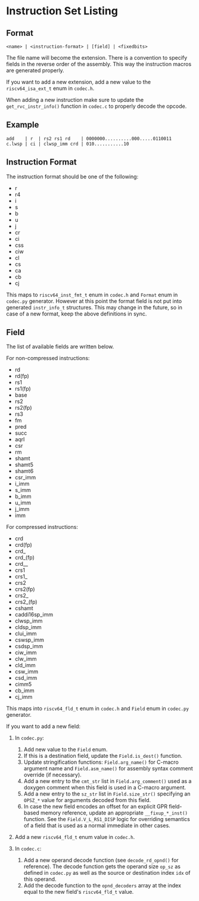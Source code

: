 # Instruction Set Listing

## Format

```text
<name> | <instruction-format> | [field] | <fixedbits>
```

The file name will become the extension.
There is a convention to specify fields in the reverse order of the assembly.
This way the instruction macros are generated properly.

If you want to add a new extension, add a new value to the `riscv64_isa_ext_t`
enum in `codec.h`.

When adding a new instruction make sure to update the `get_rvc_instr_info()` function in `codec.c` to properly decode the opcode.


## Example

```text
add    | r  | rs2 rs1 rd    | 0000000..........000.....0110011
c.lwsp | ci | clwsp_imm crd | 010...........10
```


## Instruction Format

The instruction format should be one of the following:

- r
- r4
- i
- s
- b
- u
- j
- cr
- ci
- css
- ciw
- cl
- cs
- ca
- cb
- cj

This maps to `riscv64_inst_fmt_t` enum in `codec.h` and `Format` enum in
`codec.py` generator. However at this point the format field is not put into
generated `instr_info_t` structures. This may change in the future, so in case
of a new format, keep the above definitions in sync.


## Field

The list of available fields are written below.

For non-compressed instructions:

- rd
- rd(fp)
- rs1
- rs1(fp)
- base
- rs2
- rs2(fp)
- rs3
- fm
- pred
- succ
- aqrl
- csr
- rm
- shamt
- shamt5
- shamt6
- csr_imm
- i_imm
- s_imm
- b_imm
- u_imm
- j_imm
- imm

For compressed instructions:

- crd
- crd(fp)
- crd_
- crd_(fp)
- crd__
- crs1
- crs1_
- crs2
- crs2(fp)
- crs2_
- crs2_(fp)
- cshamt
- caddi16sp_imm
- clwsp_imm
- cldsp_imm
- clui_imm
- cswsp_imm
- csdsp_imm
- ciw_imm
- clw_imm
- cld_imm
- csw_imm
- csd_imm
- cimm5
- cb_imm
- cj_imm

This maps into `riscv64_fld_t` enum in `codec.h` and `Field` enum in `codec.py`
generator.

If you want to add a new field:

1. In `codec.py`:

    1. Add new value to the `Field` enum.
    2. If this is a destination field, update the `Field.is_dest()` function.
    3. Update stringification functions: `Field.arg_name()` for C-macro argument
       name and `Field.asm_name()` for assembly syntax comment override (if
       necessary).
    4. Add a new entry to the `cmt_str` list in `Field.arg_comment()` used as a
       doxygen comment when this field is used in a C-macro argument.
    5. Add a new entry to the `sz_str` list in `Field.size_str()` specifying
       an `OPSZ_*` value for arguments decoded from this field.
    6. In case the new field encodes an offset for an explicit GPR field-based
       memory reference, update an appropriate `__fixup_*_inst()` function. See
       the `Field.V_L_RS1_DISP` logic for overriding semantics of a field that
       is used as a normal immediate in other cases.

2. Add a new `riscv64_fld_t` enum value in `codec.h`.
3. In `codec.c`:

    1. Add a new operand decode function (see `decode_rd_opnd()` for reference).
       The decode function gets the operand size `op_sz` as defined in
       `codec.py` as well as the source or destination index `idx` of this
       operand.
    2. Add the decode function to the `opnd_decoders` array at the index equal
       to the new field's `riscv64_fld_t` value.
